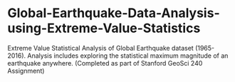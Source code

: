 # Global-Earthquake-Data-Analysis-using-Extreme-Value-Statistics
Extreme Value Statistical Analysis of Global Earthquake dataset (1965-2016). Analysis includes exploring the statistical maximum magnitude of an earthquake anywhere.
(Completed as part of Stanford GeoSci 240 Assignment)
